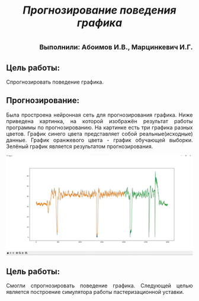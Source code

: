 ***<h1 align = "center">Прогнозирование поведения графика</a>***

<p align = "right"><font size = 4>
Выполнили: Абоимов И.В., Марцинкевич И.Г.
</font></p>

## **Цель работы:**

<p align = "justify">
Спрогнозировать поведение графика.
</p>

## **Прогнозирование:**

<p align = "justify">
Была простроена нейронная сеть для прогнозирования графика. Ниже приведена картинка, на которой изображён результат работы программы по прогнозированию. На картинке есть три графика разных цветов. График синего цвета представляет собой реальные(исходные) данные. График оранжевого цвета - график обучающей выборки. Зелёный график является результатом прогнозирования.
</p>

![](images/future.png)

## **Цель работы:**

<p align = "justify">
Смогли спрогнозировать поведение графика. Следующей целью является построение симулятора работы пастеризационной уставки. 
</p>
